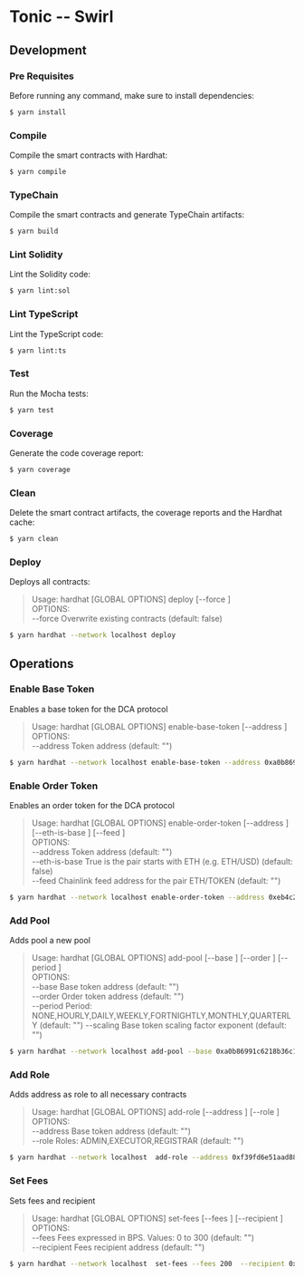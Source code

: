 # Tonic -- Swirl

## Development

### Pre Requisites

Before running any command, make sure to install dependencies:

```sh
$ yarn install
```

### Compile

Compile the smart contracts with Hardhat:

```sh
$ yarn compile
```

### TypeChain

Compile the smart contracts and generate TypeChain artifacts:

```sh
$ yarn build
```

### Lint Solidity

Lint the Solidity code:

```sh
$ yarn lint:sol
```

### Lint TypeScript

Lint the TypeScript code:

```sh
$ yarn lint:ts
```

### Test

Run the Mocha tests:

```sh
$ yarn test
```

### Coverage

Generate the code coverage report:

```sh
$ yarn coverage
```

### Clean

Delete the smart contract artifacts, the coverage reports and the Hardhat cache:

```sh
$ yarn clean
```

### Deploy

Deploys all contracts:

> Usage: hardhat [GLOBAL OPTIONS] deploy [--force <BOOLEAN>]\
> OPTIONS:\
>  --force Overwrite existing contracts (default: false)

```sh
$ yarn hardhat --network localhost deploy
```

## Operations

### Enable Base Token

Enables a base token for the DCA protocol

> Usage: hardhat [GLOBAL OPTIONS] enable-base-token [--address <STRING>]\
> OPTIONS:\
>  --address Token address (default: "")

```sh
$ yarn hardhat --network localhost enable-base-token --address 0xa0b86991c6218b36c1d19d4a2e9eb0ce3606eb48
```

### Enable Order Token

Enables an order token for the DCA protocol

> Usage: hardhat [GLOBAL OPTIONS] enable-order-token [--address <STRING>] [--eth-is-base <BOOLEAN>] [--feed <STRING>]\
> OPTIONS:\
> --address Token address (default: "")\
> --eth-is-base True is the pair starts with ETH (e.g. ETH/USD) (default: false)\
> --feed Chainlink feed address for the pair ETH/TOKEN (default: "")

```sh
$ yarn hardhat --network localhost enable-order-token --address 0xeb4c2781e4eba804ce9a9803c67d0893436bb27d --feed 0xeb4c2781e4eba804ce9a9803c67d0893436bb27d
```

### Add Pool

Adds pool a new pool

> Usage: hardhat [GLOBAL OPTIONS] add-pool [--base <STRING>] [--order <STRING>] [--period <STRING>]\
> OPTIONS:\
> --base Base token address (default: "")\
> --order Order token address (default: "")\
> --period Period: NONE,HOURLY,DAILY,WEEKLY,FORTNIGHTLY,MONTHLY,QUARTERLY (default: "")
> --scaling Base token scaling factor exponent (default: "")

```sh
$ yarn hardhat --network localhost add-pool --base 0xa0b86991c6218b36c1d19d4a2e9eb0ce3606eb48   --order 0xeb4c2781e4eba804ce9a9803c67d0893436bb27d --period HOURLY --scaling 8
```

### Add Role

Adds address as role to all necessary contracts

> Usage: hardhat [GLOBAL OPTIONS] add-role [--address <STRING>] [--role <STRING>]\
> OPTIONS:\
> --address Base token address (default: "")\
> --role Roles: ADMIN,EXECUTOR,REGISTRAR (default: "")

```sh
$ yarn hardhat --network localhost  add-role --address 0xf39fd6e51aad88f6f4ce6ab8827279cfffb92266 --role ADMIN
```

### Set Fees

Sets fees and recipient

> Usage: hardhat [GLOBAL OPTIONS] set-fees [--fees <INT>] [--recipient <STRING>]\
> OPTIONS:\
> --fees Fees expressed in BPS. Values: 0 to 300 (default: "")\
> --recipient Fees recipient address (default: "")

```sh
$ yarn hardhat --network localhost  set-fees --fees 200  --recipient 0xf39fd6e51aad88f6f4ce6ab8827279cfffb92266
```
